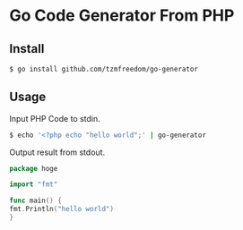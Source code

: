 # Go Code Generator From PHP

## Install

```bash
$ go install github.com/tzmfreedom/go-generator
```

## Usage

Input PHP Code to stdin.
```bash
$ echo '<?php echo "hello world";' | go-generator
```

Output result from stdout.
```go
package hoge

import "fmt"

func main() {
fmt.Println("hello world")
}
```

